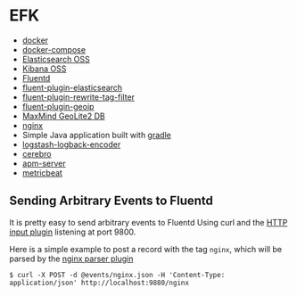 # EFK

- [docker](https://www.docker.com/)
- [docker-compose](https://docs.docker.com/compose/)
- [Elasticsearch OSS](https://www.elastic.co/de/products/elasticsearch)
- [Kibana OSS](https://www.elastic.co/de/products/kibana)
- [Fluentd](https://www.fluentd.org/)
- [fluent-plugin-elasticsearch](https://github.com/uken/fluent-plugin-elasticsearch)
- [fluent-plugin-rewrite-tag-filter](https://github.com/fluent/fluent-plugin-rewrite-tag-filter)
- [fluent-plugin-geoip](https://github.com/y-ken/fluent-plugin-geoip)
- [MaxMind GeoLite2 DB](https://github.com/maxmind/libmaxminddb)
- [nginx](https://www.nginx.com/)
- Simple Java application built with [gradle](https://gradle.org/)
- [logstash-logback-encoder](https://github.com/logstash/logstash-logback-encoder)
- [cerebro](https://github.com/lmenezes/cerebro)
- [apm-server](https://www.elastic.co/solutions/apm)
- [metricbeat](https://www.elastic.co/de/products/beats/metricbeat)

## Sending Arbitrary Events to Fluentd

It is pretty easy to send arbitrary events to Fluentd Using curl and the [HTTP input plugin](https://docs.fluentd.org/v1.0/articles/in_http) listening at port 9800.

Here is a simple example to post a record with the tag `nginx`, which will be parsed by the [nginx parser plugin](https://docs.fluentd.org/v1.0/articles/parser_nginx)

```
$ curl -X POST -d @events/nginx.json -H 'Content-Type: application/json' http://localhost:9880/nginx
```
